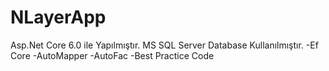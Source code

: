 # NLayerApp
Asp.Net Core 6.0 ile Yapılmıştır.
MS SQL Server Database Kullanılmıştır.
-Ef Core
-AutoMapper
-AutoFac
-Best Practice Code

